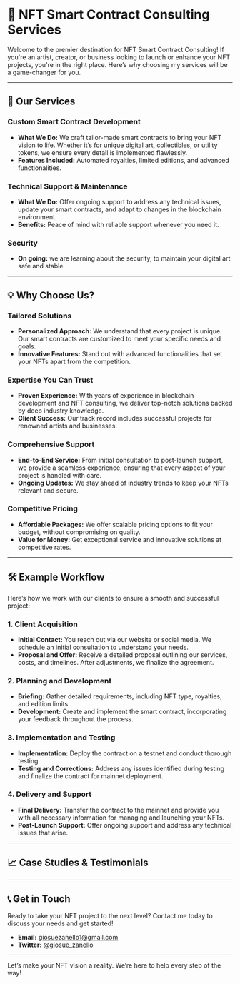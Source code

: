 # 🚀 NFT Smart Contract Consulting Services

Welcome to the premier destination for NFT Smart Contract Consulting! If you're an artist, creator, or business looking to launch or enhance your NFT projects, you're in the right place. Here’s why choosing my services will be a game-changer for you.

---

## 🎨 **Our Services**

### **Custom Smart Contract Development**
- **What We Do:** We craft tailor-made smart contracts to bring your NFT vision to life. Whether it’s for unique digital art, collectibles, or utility tokens, we ensure every detail is implemented flawlessly.
- **Features Included:** Automated royalties, limited editions, and advanced functionalities.

### **Technical Support & Maintenance**
- **What We Do:** Offer ongoing support to address any technical issues, update your smart contracts, and adapt to changes in the blockchain environment.
- **Benefits:** Peace of mind with reliable support whenever you need it.

### **Security**
- **On going:** we are learning about the security, to maintain your digital art safe and stable.
---

## 💡 **Why Choose Us?**

### **Tailored Solutions**
- **Personalized Approach:** We understand that every project is unique. Our smart contracts are customized to meet your specific needs and goals.
- **Innovative Features:** Stand out with advanced functionalities that set your NFTs apart from the competition.

### **Expertise You Can Trust**
- **Proven Experience:** With years of experience in blockchain development and NFT consulting, we deliver top-notch solutions backed by deep industry knowledge.
- **Client Success:** Our track record includes successful projects for renowned artists and businesses.

### **Comprehensive Support**
- **End-to-End Service:** From initial consultation to post-launch support, we provide a seamless experience, ensuring that every aspect of your project is handled with care.
- **Ongoing Updates:** We stay ahead of industry trends to keep your NFTs relevant and secure.

### **Competitive Pricing**
- **Affordable Packages:** We offer scalable pricing options to fit your budget, without compromising on quality.
- **Value for Money:** Get exceptional service and innovative solutions at competitive rates.

---

## 🛠️ **Example Workflow**

Here’s how we work with our clients to ensure a smooth and successful project:

### **1. Client Acquisition**
- **Initial Contact:** You reach out via our website or social media. We schedule an initial consultation to understand your needs.
- **Proposal and Offer:** Receive a detailed proposal outlining our services, costs, and timelines. After adjustments, we finalize the agreement.

### **2. Planning and Development**
- **Briefing:** Gather detailed requirements, including NFT type, royalties, and edition limits.
- **Development:** Create and implement the smart contract, incorporating your feedback throughout the process.

### **3. Implementation and Testing**
- **Implementation:** Deploy the contract on a testnet and conduct thorough testing.
- **Testing and Corrections:** Address any issues identified during testing and finalize the contract for mainnet deployment.

### **4. Delivery and Support**
- **Final Delivery:** Transfer the contract to the mainnet and provide you with all necessary information for managing and launching your NFTs.
- **Post-Launch Support:** Offer ongoing support and address any technical issues that arise.

---

## 📈 **Case Studies & Testimonials**

---

## 📞 **Get in Touch**

Ready to take your NFT project to the next level? Contact me today to discuss your needs and get started!

- **Email:** [giosuezanello1@gmail.com](mailto:giosuezanello1@gmail.com) 
- **Twitter:** [@giosue_zanello](https://twitter.com/giosue_zanello)

---

Let’s make your NFT vision a reality. We’re here to help every step of the way!

